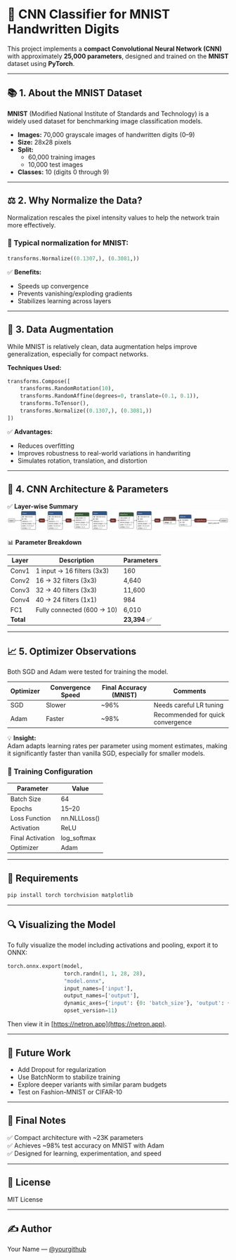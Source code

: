 # 🧠 CNN Classifier for MNIST Handwritten Digits

This project implements a **compact Convolutional Neural Network (CNN)** with approximately **25,000 parameters**, designed and trained on the **MNIST** dataset using **PyTorch**.

---

## 📚 1. About the MNIST Dataset

**MNIST** (Modified National Institute of Standards and Technology) is a widely used dataset for benchmarking image classification models.

- **Images:** 70,000 grayscale images of handwritten digits (0–9)
- **Size:** 28x28 pixels
- **Split:**
  - 60,000 training images
  - 10,000 test images
- **Classes:** 10 (digits 0 through 9)

---

## ⚖️ 2. Why Normalize the Data?

Normalization rescales the pixel intensity values to help the network train more effectively.

### 🔢 Typical normalization for MNIST:
```python
transforms.Normalize((0.1307,), (0.3081,))
```
✅ **Benefits:**
- Speeds up convergence
- Prevents vanishing/exploding gradients
- Stabilizes learning across layers

---

## 🧪 3. Data Augmentation

While MNIST is relatively clean, data augmentation helps improve generalization, especially for compact networks.

**Techniques Used:**
```python
transforms.Compose([
    transforms.RandomRotation(10),
    transforms.RandomAffine(degrees=0, translate=(0.1, 0.1)),
    transforms.ToTensor(),
    transforms.Normalize((0.1307,), (0.3081,))
])
```
✅ **Advantages:**
- Reduces overfitting
- Improves robustness to real-world variations in handwriting
- Simulates rotation, translation, and distortion

---

## 🧠 4. CNN Architecture & Parameters

✅ **Layer-wise Summary**
![CNN Architecture](images/cnn_architecture.svg)


📊 **Parameter Breakdown**

| Layer | Description                  | Parameters |
|-------|------------------------------|------------|
| Conv1 | 1 input → 16 filters (3x3)   | 160       |
| Conv2 | 16 → 32 filters (3x3)        | 4,640     |
| Conv3 | 32 → 40 filters (3x3)        | 11,600    |
| Conv4 | 40 → 24 filters (1x1)        | 984       |
| FC1   | Fully connected (600 → 10)   | 6,010     |
| **Total** |                          | **23,394** ✅ |

---

## 📈 5. Optimizer Observations

Both SGD and Adam were tested for training the model.

| Optimizer | Convergence Speed | Final Accuracy (MNIST) | Comments                  |
|-----------|-------------------|------------------------|---------------------------|
| SGD      | Slower            | ~96%                   | Needs careful LR tuning  |
| Adam     | Faster            | ~98%                   | Recommended for quick convergence |

💡 **Insight:**  
Adam adapts learning rates per parameter using moment estimates, making it significantly faster than vanilla SGD, especially for smaller models.

### 🧪 Training Configuration

| Parameter       | Value     |
|-----------------|-----------|
| Batch Size      | 64        |
| Epochs          | 15–20     |
| Loss Function   | nn.NLLLoss() |
| Activation      | ReLU      |
| Final Activation| log_softmax |
| Optimizer       | Adam      |

---

## 🧾 Requirements

```bash
pip install torch torchvision matplotlib
```

---

## 🔍 Visualizing the Model

To fully visualize the model including activations and pooling, export it to ONNX:

```python
torch.onnx.export(model, 
                  torch.randn(1, 1, 28, 28), 
                  "model.onnx", 
                  input_names=['input'], 
                  output_names=['output'], 
                  dynamic_axes={'input': {0: 'batch_size'}, 'output': {0: 'batch_size'}},
                  opset_version=11)
```
Then view it in [https://netron.app](https://netron.app).

---

## 🎯 Future Work

- Add Dropout for regularization
- Use BatchNorm to stabilize training
- Explore deeper variants with similar param budgets
- Test on Fashion-MNIST or CIFAR-10

---

## 📌 Final Notes

✅ Compact architecture with ~23K parameters  
✅ Achieves ~98% test accuracy on MNIST with Adam  
✅ Designed for learning, experimentation, and speed  

---

## 📎 License

MIT License

---

## ✍️ Author

Your Name — [@yourgithub](https://github.com/yourgithub)